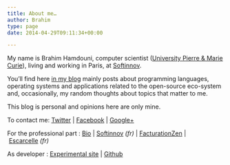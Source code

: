 ```yaml
---
title: About me…
author: Brahim
type: page
date: 2014-04-29T09:11:34+00:00

---
```

My name is Brahim Hamdouni, computer scientist ([University Pierre & Marie Curie][1]), living and working in Paris, at [Softinnov][2].

You&#8217;ll find here [in my blog][3] mainly posts about programming languages, operating systems and applications related to the open-source eco-system and, occasionally, my random thoughts about topics that matter to me.

This blog is personal and opinions here are only mine.

To contact me: <a title="Brahim Hamdouni's twitter" href="https://twitter.com/hamdouni" target="_blank">Twitter</a> | <a title="Brahim Hamdouni's facebook" href="http://facebook.com/brahim.hamdouni" target="_blank">Facebook</a> | <a title="Brahim Hamdouni's Google+" href="https://plus.google.com/+BrahimHamdouni" target="_blank">Google+</a>

For the professional part : [Bio][4] | <a title="Softinnov" href="http://softinnov.fr" target="_blank">Softinnov</a> _(fr)_ | <a title="FacturationZen, invoice made zen" href="http://facturationzen.com" target="_blank">FacturationZen</a> | <a title="Escarcelle, solidarity grocery management tool" href="http://escarcelle.net" target="_blank">Escarcelle</a> _(fr)_

As developer : <a title="Github Site" href="http://hamdouni.github.io" target="_blank">Experimental site</a> | [Github][5]

 [1]: http://www.upmc.fr
 [2]: http://softinnov.fr "Softinnov website"
 [3]: /
 [4]: http://brahim.hamdouni.com/bio/
 [5]: https://github.com/hamdouni "Github"